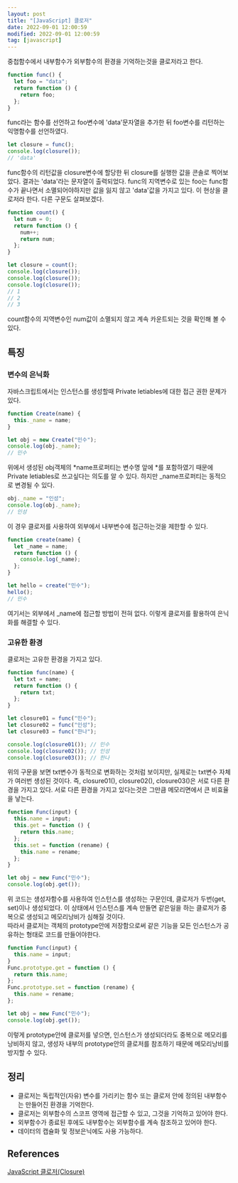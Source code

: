 ```yaml
---
layout: post
title: "[JavaScript] 클로저"
date: 2022-09-01 12:00:59
modified: 2022-09-01 12:00:59
tag: [javascript]
---
```


중첩함수에서 내부함수가 외부함수의 환경을 기억하는것을 클로저라고 한다.

```javascript
function func() {
  let foo = "data";
  return function () {
    return foo;
  };
}
```

func라는 함수를 선언하고 foo변수에 'data'문자열을 추가한 뒤 foo변수를 리턴하는 익명함수를 선언하였다.

```javascript
let closure = func();
console.log(closure());
// 'data'
```

func함수의 리턴값을 closure변수에 할당한 뒤 closure를 실행한 값을 콘솔로 찍어보았다. 결과는 'data'라는 문자열이 출력되었다. func의 지역변수로 있는 foo는 func함수가 끝나면서 소멸되어야하지만 값을 잃지 않고 'data'값을 가지고 있다. 이 현상을 클로저라 한다. 다른 구문도 살펴보겠다.

```javascript
function count() {
  let num = 0;
  return function () {
    num++;
    return num;
  };
}

let closure = count();
console.log(closure());
console.log(closure());
console.log(closure());
// 1
// 2
// 3
```

count함수의 지역변수인 num값이 소멸되지 않고 계속 카운트되는 것을 확인해 볼 수 있다.

## 특징

### 변수의 은닉화

자바스크립트에서는 인스턴스를 생성할때 Private letiables에 대한 접근 권한 문제가 있다.

```javascript
function Create(name) {
  this._name = name;
}

let obj = new Create("민수");
console.log(obj._name);
// 민수
```

위에서 생성된 obj객체의 *name프로퍼티는 변수명 앞에 *를 포함하였기 때문에 Private letiables로 쓰고싶다는 의도를 알 수 있다. 하지만 \_name프로퍼티는 동적으로 변경될 수 있다.

```javascript
obj._name = "인성";
console.log(obj._name);
// 인성
```

이 경우 클로저를 사용하여 외부에서 내부변수에 접근하는것을 제한할 수 있다.

```javascript
function create(name) {
  let _name = name;
  return function () {
    console.log(_name);
  };
}

let hello = create("민수");
hello();
// 민수
```

여기서는 외부에서 \_name에 접근할 방법이 전혀 없다. 이렇게 클로저를 활용하여 은닉화를 해결할 수 있다.

### 고유한 환경

클로저는 고유한 환경을 가지고 있다.

```javascript
function func(name) {
  let txt = name;
  return function () {
    return txt;
  };
}

let closure01 = func("민수");
let closure02 = func("인성");
let closure03 = func("한나");

console.log(closure01()); // 민수
console.log(closure02()); // 인성
console.log(closure03()); // 한나
```

위의 구문을 보면 txt변수가 동적으로 변화하는 것처럼 보이지만, 실제로는 txt변수 자체가 여러번 생성된 것이다. 즉, closure01(), closure02(), closure03()은 서로 다른 환경을 가지고 있다. 서로 다른 환경을 가지고 있다는것은 그만큼 메모리면에서 큰 비효율을 낳는다.

```javascript
function Func(input) {
  this.name = input;
  this.get = function () {
    return this.name;
  };
  this.set = function (rename) {
    this.name = rename;
  };
}

let obj = new Func("민수");
console.log(obj.get());
```

위 코드는 생성자함수를 사용하여 인스턴스를 생성하는 구문인데, 클로저가 두번(get, set)이나 생성되었다. 이 상태에서 인스턴스를 계속 만들면 같은일을 하는 클로저가 중복으로 생성되고 메모리낭비가 심해질 것이다.  
따라서 클로저는 객체의 prototype안에 저장함으로써 같은 기능을 모든 인스턴스가 공유하는 형태로 코드를 만들어야한다.

```javascript
function Func(input) {
  this.name = input;
}
Func.prototype.get = function () {
  return this.name;
};
Func.prototype.set = function (rename) {
  this.name = rename;
};

let obj = new Func("민수");
console.log(obj.get());
```

이렇게 prototype안에 클로저를 넣으면, 인스턴스가 생성되더라도 중복으로 메모리를 낭비하지 않고, 생성자 내부의 prototype안의 클로저를 참조하기 때문에 메모리낭비를 방지할 수 있다.

## 정리

- 클로저는 독립적인(자유) 변수를 가리키는 함수 또는 클로저 안에 정의된 내부함수는 만들어진 환경을 기억한다.
- 클로저는 외부함수의 스코프 영역에 접근할 수 있고, 그것을 기억하고 있어야 한다.
- 외부함수가 종료된 후에도 내부함수는 외부함수를 계속 참조하고 있어야 한다.
- 데이터의 캡슐화 및 정보은닉에도 사용 가능하다.

## References
[JavaScript 클로저(Closure)](https://hyunseob.github.io/2016/08/30/javascript-closure/)
